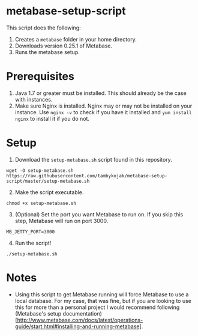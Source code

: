 # metabase-setup-script
This script does the following:
1. Creates a `metabase` folder in your home directory.
2. Downloads version 0.25.1 of Metabase.
3. Runs the metabase setup.

# Prerequisites
1. Java 1.7 or greater must be installed. This should already be the case with instances.
2. Make sure Nginx is installed. Nginx may or may not be installed on your instance. Use `nginx -v` to check if you have it installed and `yum install nginx` to install it if you do not.

# Setup
1. Download the `setup-metabase.sh` script found in this repository.

```
wget -O setup-metabase.sh https://raw.githubusercontent.com/tambykojak/metabase-setup-script/master/setup-metabase.sh
```

2. Make the script executable.
```
chmod +x setup-metabase.sh
```
3. (Optional) Set the port you want Metabase to run on. If you skip this step, Metabase will run on port 3000.
```
MB_JETTY_PORT=3000
```
4. Run the script!
```
./setup-metabase.sh
```

# Notes
* Using this script to get Metabase running will force Metabase to use a local database. For my case, that was fine, but if you are looking to use this for more than a personal project I would recommend following (Metabase's setup documentation)[http://www.metabase.com/docs/latest/operations-guide/start.html#installing-and-running-metabase].
